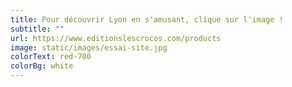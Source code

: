 ```yaml
---
title: Pour découvrir Lyon en s'amusant, clique sur l'image !
subtitle: ""
url: https://www.editionslescrocos.com/products
image: static/images/essai-site.jpg
colorText: red-700
colorBg: white
---
```

